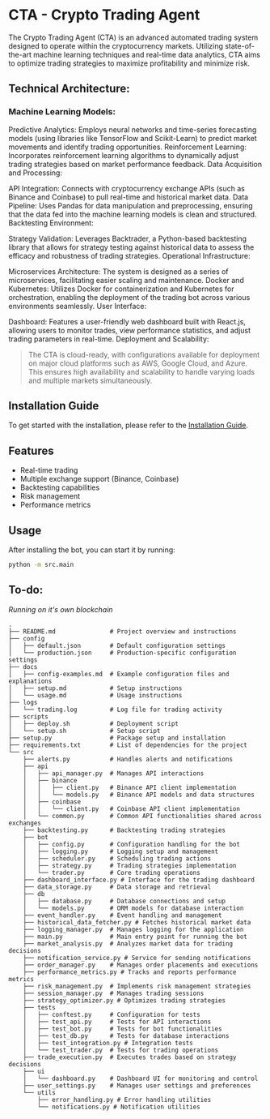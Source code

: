 # CTA - Crypto Trading Agent

The Crypto Trading Agent (CTA) is an advanced automated trading system designed to operate within the cryptocurrency markets. Utilizing state-of-the-art machine learning techniques and real-time data analytics, CTA aims to optimize trading strategies to maximize profitability and minimize risk.

## Technical Architecture:

### Machine Learning Models:

Predictive Analytics: Employs neural networks and time-series forecasting models (using libraries like TensorFlow and Scikit-Learn) to predict market movements and identify trading opportunities.
Reinforcement Learning: Incorporates reinforcement learning algorithms to dynamically adjust trading strategies based on market performance feedback.
Data Acquisition and Processing:

API Integration: Connects with cryptocurrency exchange APIs (such as Binance and Coinbase) to pull real-time and historical market data.
Data Pipeline: Uses Pandas for data manipulation and preprocessing, ensuring that the data fed into the machine learning models is clean and structured.
Backtesting Environment:

Strategy Validation: Leverages Backtrader, a Python-based backtesting library that allows for strategy testing against historical data to assess the efficacy and robustness of trading strategies.
Operational Infrastructure:

Microservices Architecture: The system is designed as a series of microservices, facilitating easier scaling and maintenance.
Docker and Kubernetes: Utilizes Docker for containerization and Kubernetes for orchestration, enabling the deployment of the trading bot across various environments seamlessly.
User Interface:

Dashboard: Features a user-friendly web dashboard built with React.js, allowing users to monitor trades, view performance statistics, and adjust trading parameters in real-time.
Deployment and Scalability:

> The CTA is cloud-ready, with configurations available for deployment on major cloud platforms such as AWS, Google Cloud, and Azure. This ensures high availability and scalability to handle varying loads and multiple markets simultaneously.

## Installation Guide

To get started with the installation, please refer to the [Installation Guide](install.md).

## Features

- Real-time trading
- Multiple exchange support (Binance, Coinbase)
- Backtesting capabilities
- Risk management
- Performance metrics

## Usage

After installing the bot, you can start it by running:

```sh
python -m src.main
```
## To-do:
*Running on it's own blockchain*

``` CTA/
.
├── README.md               # Project overview and instructions
├── config
│   ├── default.json        # Default configuration settings
│   └── production.json     # Production-specific configuration settings
├── docs
│   ├── config-examples.md  # Example configuration files and explanations
│   ├── setup.md            # Setup instructions
│   └── usage.md            # Usage instructions
├── logs
│   └── trading.log         # Log file for trading activity
├── scripts
│   ├── deploy.sh           # Deployment script
│   └── setup.sh            # Setup script
├── setup.py                # Package setup and installation
├── requirements.txt        # List of dependencies for the project
└── src
    ├── alerts.py           # Handles alerts and notifications
    ├── api
    │   ├── api_manager.py  # Manages API interactions
    │   ├── binance
    │   │   ├── client.py   # Binance API client implementation
    │   │   └── models.py   # Binance API models and data structures
    │   ├── coinbase
    │   │   └── client.py   # Coinbase API client implementation
    │   └── common.py       # Common API functionalities shared across exchanges
    ├── backtesting.py      # Backtesting trading strategies
    ├── bot
    │   ├── config.py       # Configuration handling for the bot
    │   ├── logging.py      # Logging setup and management
    │   ├── scheduler.py    # Scheduling trading actions
    │   ├── strategy.py     # Trading strategies implementation
    │   └── trader.py       # Core trading operations
    ├── dashboard_interface.py # Interface for the trading dashboard
    ├── data_storage.py     # Data storage and retrieval
    ├── db
    │   ├── database.py     # Database connections and setup
    │   └── models.py       # ORM models for database interaction
    ├── event_handler.py    # Event handling and management
    ├── historical_data_fetcher.py # Fetches historical market data
    ├── logging_manager.py  # Manages logging for the application
    ├── main.py             # Main entry point for running the bot
    ├── market_analysis.py  # Analyzes market data for trading decisions
    ├── notification_service.py # Service for sending notifications
    ├── order_manager.py    # Manages order placements and executions
    ├── performance_metrics.py # Tracks and reports performance metrics
    ├── risk_management.py  # Implements risk management strategies
    ├── session_manager.py  # Manages trading sessions
    ├── strategy_optimizer.py # Optimizes trading strategies
    ├── tests
    │   ├── conftest.py     # Configuration for tests
    │   ├── test_api.py     # Tests for API interactions
    │   ├── test_bot.py     # Tests for bot functionalities
    │   ├── test_db.py      # Tests for database interactions
    │   ├── test_integration.py # Integration tests
    │   └── test_trader.py  # Tests for trading operations
    ├── trade_execution.py  # Executes trades based on strategy decisions
    ├── ui
    │   └── dashboard.py    # Dashboard UI for monitoring and control
    ├── user_settings.py    # Manages user settings and preferences
    └── utils
        ├── error_handling.py # Error handling utilities
        └── notifications.py # Notification utilities

```
